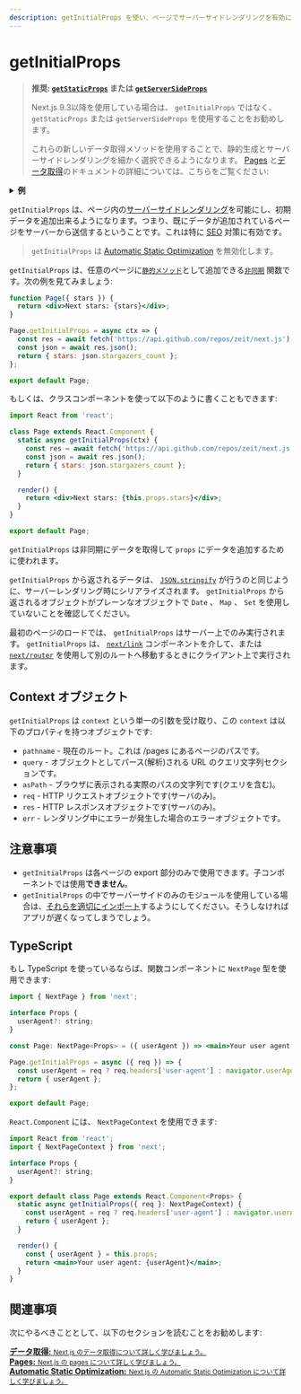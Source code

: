 ```yaml
---
description: getInitialProps を使い、ページでサーバーサイドレンダリングを有効にして初期データを追加します。
---
```


# getInitialProps

>**推奨: [`getStaticProps`](/docs/basic-features/data-fetching.md#getstaticprops-static-generation) または [`getServerSideProps`](/docs/basic-features/data-fetching.md#getserversideprops-server-side-rendering)**
>
> Next.js 9.3以降を使用している場合は、 `getInitialProps` ではなく、 `getStaticProps` または `getServerSideProps` を使用することをお勧めします。
>
> これらの新しいデータ取得メソッドを使用することで、静的生成とサーバーサイドレンダリングを細かく選択できるようになります。
> [Pages](/docs/basic-features/pages.md) と[データ取得](/docs/basic-features/data-fetching.md)のドキュメントの詳細については、こちらをご覧ください:

<details>
  <summary><b>例</b></summary>
  <ul>
    <li><a href="https://github.com/vercel/next.js/tree/canary/examples/data-fetch">Data fetch</a></li>
  </ul>
</details>

  `getInitialProps` は、ページ内の[サーバーサイドレンダリング](/docs/basic-features/pages.md#server-side-rendering
)を可能にし、初期データを追加出来るようになります。つまり、既にデータが追加されているページをサーバーから送信するということです。これは特に [SEO](https://ja.wikipedia.org/wiki/%E6%A4%9C%E7%B4%A2%E3%82%A8%E3%83%B3%E3%82%B8%E3%83%B3%E6%9C%80%E9%81%A9%E5%8C%96) 対策に有効です。

> `getInitialProps` は [Automatic Static Optimization](/docs/advanced-features/automatic-static-optimization.md) を無効化します。

`getInitialProps` は、任意のページに[`静的メソッド`](https://ja.javascript.info/static-properties-methods)として追加できる[`非同期`](https://vercel.com/blog/async-and-await) 関数です。次の例を見てみましょう:

```jsx
function Page({ stars }) {
  return <div>Next stars: {stars}</div>;
}

Page.getInitialProps = async ctx => {
  const res = await fetch('https://api.github.com/repos/zeit/next.js');
  const json = await res.json();
  return { stars: json.stargazers_count };
};

export default Page;
```

もしくは、クラスコンポーネントを使って以下のように書くこともできます:

```jsx
import React from 'react';

class Page extends React.Component {
  static async getInitialProps(ctx) {
    const res = await fetch('https://api.github.com/repos/zeit/next.js');
    const json = await res.json();
    return { stars: json.stargazers_count };
  }

  render() {
    return <div>Next stars: {this.props.stars}</div>;
  }
}

export default Page;
```

`getInitialProps` は非同期にデータを取得して `props` にデータを追加するために使われます。

`getInitialProps` から返されるデータは、 [`JSON.stringify`](https://developer.mozilla.org/ja/docs/Web/JavaScript/Reference/Global_Objects/JSON/stringify) が行うのと同じように、サーバーレンダリング時にシリアライズされます。 `getInitialProps` から返されるオブジェクトがプレーンなオブジェクトで `Date` 、 `Map` 、 `Set` を使用していないことを確認してください。

最初のページのロードでは、 `getInitialProps` はサーバー上でのみ実行されます。
`getInitialProps` は、 [`next/link`](/docs/api-reference/next/link.md) コンポーネントを介して、または [`next/router`](/docs/api-reference/next/router.md) を使用して別のルートへ移動するときにクライアント上で実行されます。

## Context オブジェクト

`getInitialProps` は `context` という単一の引数を受け取り、この `context` は以下のプロパティを持つオブジェクトです:

- `pathname` - 現在のルート。これは /pages にあるページのパスです。
- `query` - オブジェクトとしてパース(解析)される URL のクエリ文字列セクションです。
- `asPath` - ブラウザに表示される実際のパスの文字列です(クエリを含む)。
- `req` - HTTP リクエストオブジェクトです(サーバのみ)。
- `res` - HTTP レスポンスオブジェクトです(サーバのみ)。
- `err` - レンダリング中にエラーが発生した場合のエラーオブジェクトです。

## 注意事項

- `getInitialProps` は各ページの export 部分のみで使用できます。子コンポーネントでは使用**できません**。
- `getInitialProps` の中でサーバーサイドのみのモジュールを使用している場合は、[それらを適切にインポート](https://arunoda.me/blog/ssr-and-server-only-modules)するようにしてください。そうしなければアプリが遅くなってしまうでしょう。

## TypeScript

もし TypeScript を使っているならば、関数コンポーネントに `NextPage` 型を使用できます:

```jsx
import { NextPage } from 'next';

interface Props {
  userAgent?: string;
}

const Page: NextPage<Props> = ({ userAgent }) => <main>Your user agent: {userAgent}</main>;

Page.getInitialProps = async ({ req }) => {
  const userAgent = req ? req.headers['user-agent'] : navigator.userAgent;
  return { userAgent };
};

export default Page;
```

`React.Component` には、 `NextPageContext` を使用できます:

```jsx
import React from 'react';
import { NextPageContext } from 'next';

interface Props {
  userAgent?: string;
}

export default class Page extends React.Component<Props> {
  static async getInitialProps({ req }: NextPageContext) {
    const userAgent = req ? req.headers['user-agent'] : navigator.userAgent;
    return { userAgent };
  }

  render() {
    const { userAgent } = this.props;
    return <main>Your user agent: {userAgent}</main>;
  }
}
```

## 関連事項

次にやるべきこととして、以下のセクションを読むことをお勧めします:

<div class="card">
  <a href="/docs/basic-features/data-fetching.md">
    <b>データ取得:</b>
    <small>Next.js のデータ取得について詳しく学びましょう。</small>
  </a>
</div>

<div class="card">
  <a href="/docs/basic-features/pages.md">
    <b>Pages:</b>
    <small>Next.js の pages について詳しく学びましょう。</small>
  </a>
</div>

<div class="card">
  <a href="/docs/advanced-features/automatic-static-optimization.md">
    <b>Automatic Static Optimization:</b>
    <small>Next.js の Automatic Static Optimization について詳しく学びましょう。</small>
  </a>
</div>
